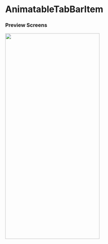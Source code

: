 # AnimatableTabBarItem

### Preview Screens

<p float="left">
  <img src="./screenshots/preview.gif" width="300" height="650">
</p>
